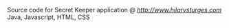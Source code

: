 Source code for Secret Keeper application @ *http://www.hilarysturges.com*
Java, Javascript, HTML, CSS
